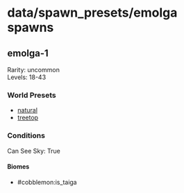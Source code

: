 # data/spawn_presets/emolga spawns  
  
## emolga-1  
Rarity: uncommon  
Levels: 18-43  
  
### World Presets  
* [natural](data/spawn_data/natural.md)  
* [treetop](data/spawn_data/treetop.md)  
  
### Conditions  
Can See Sky: True  
  
#### Biomes  
  * #cobblemon:is_taiga
  
